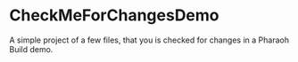 # CheckMeForChangesDemo
A simple project of a few files, that you is checked for changes in a Pharaoh Build demo.
